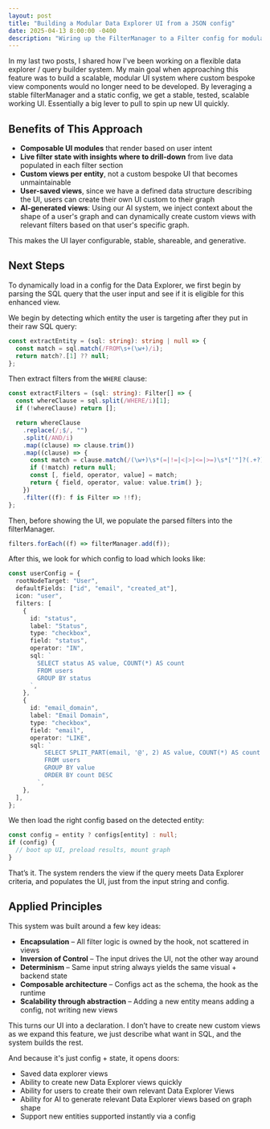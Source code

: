 ```yaml
---
layout: post
title: "Building a Modular Data Explorer UI from a JSON config"
date: 2025-04-13 8:00:00 -0400
description: "Wiring up the FilterManager to a Filter config for modular, well-tested, scalable UI"
---
```


In my last two posts, I shared how I've been working on a flexible data explorer / query builder system. My main goal when approaching this feature was to build a scalable, modular UI system where custom bespoke view components would no longer need to be developed. By leveraging a stable filterManager and a static config, we get a stable, tested, scalable working UI. Essentially a big lever to pull to spin up new UI quickly.

## Benefits of This Approach

- **Composable UI modules** that render based on user intent
- **Live filter state with insights where to drill-down** from live data
  populated in each filter section
- **Custom views per entity**, not a custom bespoke UI that becomes
  unmaintainable
- **User-saved views**, since we have a defined data structure describing the
  UI, users can create their own UI custom to their graph
- **AI-generated views**: Using our AI system, we inject context about the shape
  of a user's graph and can dynamically create custom views with relevant
  filters based on that user's specific graph.

This makes the UI layer configurable, stable, shareable, and generative.

## Next Steps

To dynamically load in a config for the Data Explorer, we first begin by parsing the SQL query that the user input and see if it is eligible for this enhanced view.

We begin by detecting which entity the user is targeting after they put in their raw SQL query:

```ts
const extractEntity = (sql: string): string | null => {
  const match = sql.match(/FROM\s+(\w+)/i);
  return match?.[1] ?? null;
};
```

Then extract filters from the `WHERE` clause:

```ts
const extractFilters = (sql: string): Filter[] => {
  const whereClause = sql.split(/WHERE/i)[1];
  if (!whereClause) return [];

  return whereClause
    .replace(/;$/, "")
    .split(/AND/i)
    .map((clause) => clause.trim())
    .map((clause) => {
      const match = clause.match(/(\w+)\s*(=|!=|<|>|<=|>=)\s*['"]?(.+?)['"]?$/); // probably better to pull from a defined set
      if (!match) return null;
      const [, field, operator, value] = match;
      return { field, operator, value: value.trim() };
    })
    .filter((f): f is Filter => !!f);
};
```

Then, before showing the UI, we populate the parsed filters into the
filterManager.

```ts
filters.forEach((f) => filterManager.add(f));
```

After this, we look for which config to load which looks like:

```ts
const userConfig = {
  rootNodeTarget: "User",
  defaultFields: ["id", "email", "created_at"],
  icon: "user",
  filters: [
    {
      id: "status",
      label: "Status",
      type: "checkbox",
      field: "status",
      operator: "IN",
      sql: `
        SELECT status AS value, COUNT(*) AS count
        FROM users
        GROUP BY status
      `,
    },
    {
      id: "email_domain",
      label: "Email Domain",
      type: "checkbox",
      field: "email",
      operator: "LIKE",
      sql: `
          SELECT SPLIT_PART(email, '@', 2) AS value, COUNT(*) AS count
          FROM users
          GROUP BY value
          ORDER BY count DESC
        `,
    },
  ],
};

```

We then load the right config based on the detected entity:

```ts
const config = entity ? configs[entity] : null;
if (config) {
  // boot up UI, preload results, mount graph
}
```

That’s it. The system renders the view if the query meets Data Explorer criteria, and populates the UI, just from the input string and config.

## Applied Principles

This system was built around a few key ideas:

- **Encapsulation** – All filter logic is owned by the hook, not scattered in views
- **Inversion of Control** – The input drives the UI, not the other way around
- **Determinism** – Same input string always yields the same visual + backend state
- **Composable architecture** – Configs act as the schema, the hook as the runtime
- **Scalability through abstraction** – Adding a new entity means adding a config, not writing new views

This turns our UI into a declaration. I don’t have to create new custom views as we expand this feature, we just describe what want in SQL, and the system builds the rest.

And because it's just config + state, it opens doors:

- Saved data explorer views
- Ability to create new Data Explorer views quickly
- Ability for users to create their own relevant Data Explorer Views
- Ability for AI to generate relevant Data Explorer views based on graph shape
- Support new entities supported instantly via a config
